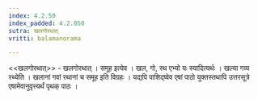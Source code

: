 ```yaml
---
index: 4.2.50
index_padded: 4.2.050
sutra: खलगोरथात्‌
vritti: balamanorama

---
```

<<खलगोरथात्>> - खलगोरथात् । समूह इत्येव । खल, गो, रथ एभ्यो यः स्यादित्यर्थः । खल्या गव्य रथ्येति । खलानां गवां रथानां च समूह इति विग्रहः । यद्यपि पाशिद्ष्वेव एषां पाठो युक्तस्तथापि उत्तरसूत्रे एषामेवानुवृत्त्यर्थं पृथक् पाठः । 